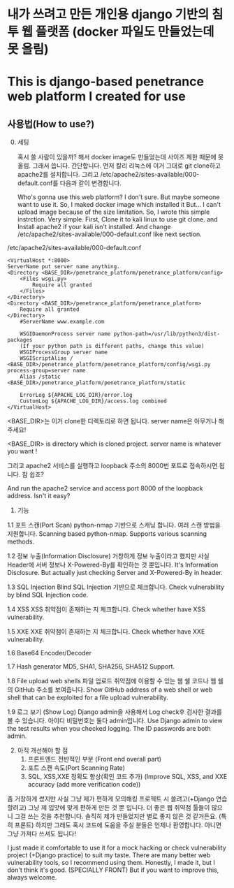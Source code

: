 # 내가 쓰려고 만든 개인용 django 기반의 침투 웹 플랫폼 (docker 파일도 만들었는데 못 올림)
# This is django-based penetrance web platform I created for use

## 사용법(How to use?)

0. 세팅


    혹시 쓸 사람이 있을까? 해서 docker image도 만들었는데 사이즈 제한 때문에 못 올림. 그래서 씁니다.
    간단합니다. 먼저 칼리 리눅스에 이거 그대로 git clone하고 apache2를 설치합니다. 
    그리고 /etc/apache2/sites-available/000-default.conf를 다음과 같이 변경합니다.

    Who's gonna use this web platform? I don't sure. But maybe someone want to use it. So, I maked docker image which installed it
    But... I can't upload image because of the size limitation. So, I wrote this simple instrction. 
    Very simple. First, Clone it to kali linux to use git clone. and Install apache2 if your kali isn't installed.
    And change /etc/apache2/sites-available/000-default.conf like next section.

/etc/apache2/sites-available/000-default.conf

    <VirtualHost *:8000>
    ServerName put server name anything.
    <Directory <BASE_DIR>/penetrance_platform/penetrance_platform/config>
        <Files wsgi.py>
            Require all granted
        </Files>
    </Directory>
    <Directory <BASE_DIR>/penetrance_platform/penetrance_platform>
        Require all granted
    </Directory>
        #ServerName www.example.com
        
        WSGIDaemonProcess server name python-path=/usr/lib/python3/dist-packages 
        (If your python path is different paths, change this value)
        WSGIProcessGroup server name
        WSGIScriptAlias / <BASE_DIR>/penetrance_platform/penetrance_platform/config/wsgi.py process-group=server name
        Alias /static <BASE_DIR>/penetrance_platform/penetrance_platform/static

        ErrorLog ${APACHE_LOG_DIR}/error.log
        CustomLog ${APACHE_LOG_DIR}/access.log combined
    </VirtualHost>

 <BASE_DIR>는 이거 clone한 디렉토리로 하면 됩니다. server name은 아무거나 해주세요!
 
 <BASE_DIR> is directory which is cloned project. server name is whatever you want !
 
 그리고 apache2 서비스를 실행하고 loopback 주소의 8000번 포트로 접속하시면 됩니다. 참 쉽죠?
 
 And run the apache2 service and access port 8000 of the loopback address. Isn't it easy?
 
 1. 기능

  1.1 포트 스캔(Port Scan)
      python-nmap 기반으로 스캐닝 합니다. 여러 스캔 방법을 지원합니다.
      Scanning based python-nmap. Supports various scanning methods.
  
  1.2 정보 누출(Information Disclosure)
     거창하게 정보 누출이라고 했지만 사실 Header에 서버 정보나 X-Powered-By를 확인하는 것 뿐입니다.
     It's Information Disclosure. But actually just checking Server and X-Powered-By in header.
  
  1.3 SQL Injection
      Blind SQL Injection 기반으로 체크합니다.
      Check vulnerability by blind SQL Injection code.
  
  1.4 XSS
      XSS 취약점이 존재하는 지 체크합니다.
      Check whether have XSS vulnerability.
  
  1.5 XXE
      XXE 취약점이 존재하는 지 체크합니다.
      Check whether have XXE vulnerability.
  
  1.6 Base64 Encoder/Decoder
  
  1.7 Hash generator
     MD5, SHA1, SHA256, SHA512 Support.
  
  1.8 File upload web shells
    파일 업로드 취약점에 이용할 수 있는 웹 쉘 코드나 웹 쉘의 GitHub 주소를 보여줍니다.
    Show GitHub address of a web shell or web shell that can be exploited for a file upload vulnerability.
   
  1.9 로그 보기 (Show Log)
    Django admin을 사용해서 Log check후 검사한 결과를 볼 수 있습니다. 아이디 비밀번호는 둘다 admin입니다.
    Use Django admin to view the test results when you checked logging. The ID passwords are both admin.
  


2. 아직 개선해야 할 점
   1. 프론트엔드 전반적인 부분 (Front end overall part)
   2. 포트 스캔 속도(Port Scanning Rate)
   3. SQL, XSS,XXE 정확도 향상(확인 코드 추가) (Improve SQL, XSS, and XXE accuracy (add more verification code))

좀 거창하게 썼지만 사실 그냥 제가 편하게 모의해킹 프로젝트 시 쓸려고(+Django 연습할려고) 그냥 제 입맛에 맞게 편하게 만든 것 뿐 입니다.
더 좋은 웹 취약점 툴들이 많으니 그걸 쓰는 것을 추천합니다. 솔직히 제가 만들었지만 별로 좋지 않은 것 같거든요. (특히 프론트)
하지만 그래도 혹시 코드에 도움을 주실 분들은 언제나 환영합니다. 아니면 그냥 가져다 쓰셔도 됩니다!

I just made it comfortable to use it for a mock hacking or check vulnerability project (+Django practice) to suit my taste.
There are many better web vulnerability tools, so I recommend using them. Honestly, I made it, but I don't think it's good. (SPECIALLY FRONT)
But if you want to improve this, always welcome.
